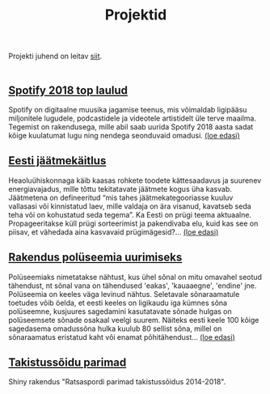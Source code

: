 ﻿---
layout: page
title: Projektid
---

Projekti juhend on leitav [siit](http://andmeteadus.github.io/2019/projekt_juhend/).
<br><br>


## [Spotify 2018 top laulud](https://andmeteadus2019.shinyapps.io/spotify/)
Spotify on digitaalne muusika jagamise teenus, mis võimaldab ligipääsu miljonitele lugudele, podcastidele ja videotele artistidelt üle terve maailma.
Tegemist on rakendusega, mille abil saab uurida Spotify 2018 aasta sadat kõige kuulatumat lugu ning nendega seonduvaid omadusi. 
[ (loe edasi) ](https://andmeteadus2019.shinyapps.io/spotify/)

## [Eesti jäätmekäitlus](Rakendused/kust_tuleb_prygi/sav_projekt.html)
Heaoluühiskonnaga käib kaasas rohkete toodete kättesaadavus ja suurenev energiavajadus, mille tõttu tekitatavate jäätmete kogus üha kasvab. Jäätmetena on defineeritud “mis tahes jäätmekategooriasse kuuluv vallasasi või kinnistatud laev, mille valdaja on ära visanud, kavatseb seda teha või on kohustatud seda tegema”. Ka Eesti on prügi teema aktuaalne. Propageeritakse küll prügi sorteerimist ja pakendivaba elu, kuid kas see on piisav, et vähedada aina kasvavaid prügimägesid?...
[ (loe edasi) ](https://andmeteadus2019/Rakendused/kust_tuleb_prygi/sav_projekt.html)


## [Rakendus polüseemia uurimiseks](https://andmeteadus2019.shinyapps.io/polyseemia/)
Polüseemiaks nimetatakse nähtust, kus ühel sõnal on mitu omavahel seotud tähendust, nt sõnal vana on tähendused 'eakas', 'kauaaegne', 'endine' jne. Polüseemia on keeles väga levinud nähtus. Seletavale sõnaraamatule toetudes võib öelda, et eesti keeles on ligikaudu iga kümnes sõna polüseemne, kusjuures sagedamini kasutatavate sõnade hulgas on polüseemsete sõnade osakaal veelgi suurem. Näiteks eesti keele 100 kõige sagedasema omadussõna hulka kuulub 80 sellist sõna, millel on sõnaraamatus eristatud kaht või enamat põhitähendust...
[ (loe edasi) ](https://andmeteadus2019.shinyapps.io/polyseemia/)

## [Takistussõidu parimad](https://andmeteadus2019.shinyapps.io/hobu_voistlused/)
Shiny rakendus "Ratsaspordi parimad takistussõidus 2014-2018".



<!--
{% for post in site.posts %}
## [ {{ post.title }} ](..{{ post.url }})
  {{ post.content | strip_html | truncatewords:30}}
  [ (loe edasi) ](..{{ post.url }})
  <br><br>
  
{% endfor %}
-->
